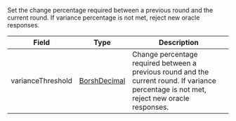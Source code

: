 Set the change percentage required between a previous round and the current
round. If variance percentage is not met, reject new oracle responses.

| Field             | Type                                                 | Description                                                                                                                                |
| ----------------- | ---------------------------------------------------- | ------------------------------------------------------------------------------------------------------------------------------------------ |
| varianceThreshold | [BorshDecimal](/feeds/solana/idl/types/BorshDecimal) | Change percentage required between a previous round and the current round. If variance percentage is not met, reject new oracle responses. |
